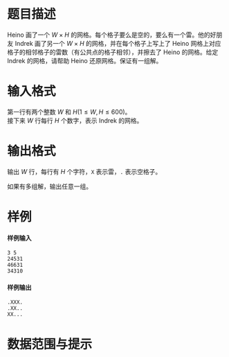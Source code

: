 
# 题目描述

Heino 画了一个 $W \times H$ 的网格。每个格子要么是空的，要么有一个雷。他的好朋友 Indrek 画了另一个 $W \times H$ 的网格，并在每个格子上写上了 Heino 网格上对应格子的相邻格子的雷数（有公共点的格子相邻），并擦去了 Heino 的网格。给定 Indrek 的网格，请帮助 Heino 还原网格。保证有一组解。

# 输入格式

第一行有两个整数 $W$ 和 $H (1 \le W, H \le 600)$。  
接下来 $W$ 行每行 $H$ 个数字，表示 Indrek 的网格。

# 输出格式

输出 $W$ 行，每行有 $H$ 个字符，`X` 表示雷，`.` 表示空格子。

如果有多组解，输出任意一组。

# 样例

#### 样例输入
```plain
3 5
24531
46631
34310
```

#### 样例输出
```plain
.XXX.
.XX..
XX...
```

# 数据范围与提示




